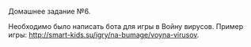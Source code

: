 Домашнее задание №6.

Необходимо было написать бота для игры в Войну вирусов. Пример игры: http://smart-kids.su/igry/na-bumage/voyna-virusov.
